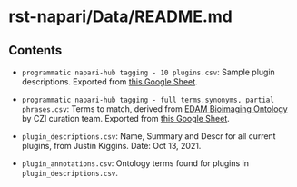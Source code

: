 # rst-napari/Data/README.md

## Contents

* `programmatic napari-hub tagging - 10 plugins.csv`: Sample plugin descriptions. Exported from [this Google Sheet](https://docs.google.com/spreadsheets/d/1LHhkIq_PUgx2fVblZWwIZb8HvjS_sWN6stgiA-OyZ8U/edit#gid=1394695008).

* `programmatic napari-hub tagging - full terms,synonyms, partial phrases.csv`: Terms to match, derived from [EDAM Bioimaging Ontology](https://github.com/edamontology/edam-bioimaging) by CZI curation team. Exported from [this Google Sheet](https://docs.google.com/spreadsheets/d/1LHhkIq_PUgx2fVblZWwIZb8HvjS_sWN6stgiA-OyZ8U/edit#gid=1394695008).

* `plugin_descriptions.csv`:
	Name, Summary and Descr for all current plugins, from Justin Kiggins.	Date: Oct 13, 2021.

* `plugin_annotations.csv`:
	Ontology terms found for plugins in `plugin_descriptions.csv`.

